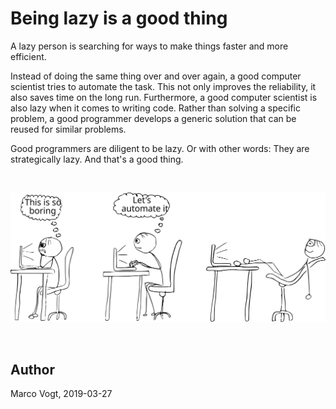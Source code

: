 # Being lazy is a good thing

A lazy person is searching for ways to make things faster and more efficient. 

Instead of doing the same thing over and over again, a good computer scientist tries to automate the task. This not only improves the reliability, it also saves time on the long run. Furthermore, a good computer scientist is also lazy when it comes to writing code. Rather than solving a specific problem, a good programmer develops a generic solution that can be reused for similar problems. 

Good programmers are diligent to be lazy. Or with other words: They are strategically lazy. And that's a good thing.   


<br/>

![Lazy programmer](figures/image-1-83-lazy-programmer.svg)

<br/>


## Author
Marco Vogt, 2019-03-27
